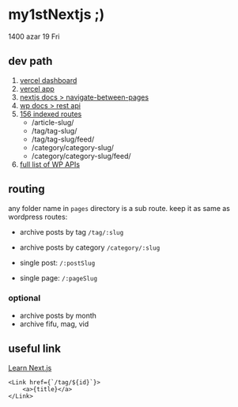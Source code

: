 # my1stNextjs ;)
1400 azar 19 Fri

## dev path

1. [vercel dashboard](https://vercel.com/shervin1995/next-demo)
2. [vercel app](https://next-demo-tan.vercel.app/)
3. [nextjs docs > navigate-between-pages](https://nextjs.org/learn/basics/navigate-between-pages)
4. [wp docs > rest api](https://developer.wordpress.org/rest-api/using-the-rest-api/backbone-javascript-client/)
5. [156 indexed routes](https://docs.google.com/spreadsheets/d/1CKLqb_hHedFjxzPamxiFAPpVxHGTKmj16X2Spa06VKI/edit#gid=185234004)
	* /article-slug/
	* /tag/tag-slug/
	* /tag/tag-slug/feed/
	* /category/category-slug/
	* /category/category-slug/feed/
6. [full list of WP APIs](./README/wp-apis.md)


## routing

any folder name in `pages` directory is a sub route. keep it as same as wordpress routes:

* archive posts by tag 			`/tag/:slug`

* archive posts by category 	`/category/:slug`
* single post: 					`/:postSlug`
* single page: 					`/:pageSlug`

### optional 

* archive posts by month 
* archive fifu, mag, vid


## useful link

[Learn Next.js](https://nextjs.org/learn)

```
<Link href={`/tag/${id}`}>
	<a>{title}</a>
</Link>
```